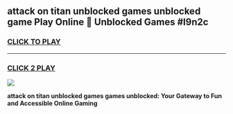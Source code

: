 
## attack on titan unblocked games unblocked game Play Online 👋 Unblocked Games #l9n2c
<h3>
<a href="https://premium.freeplayer.one?title=attack_on_titan_unblocked_games&ref=21F">CLICK TO PLAY</a></h3>
<hr>

<h3>
<a href="https://premium.freeplayer.one?title=attack_on_titan_unblocked_games&ref=21F">CLICK 2 PLAY</a>
  
</h3>

<a href="https://premium.freeplayer.one?title=attack_on_titan_unblocked_games&ref=21F/"><img src="https://clearcache.store/games.png"></a>


**attack on titan unblocked games games unblocked: Your Gateway to Fun and Accessible Online Gaming**
